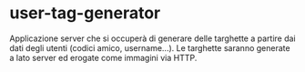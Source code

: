 # user-tag-generator
Applicazione server che si occuperà di generare delle targhette a partire dai dati degli utenti (codici amico, username...). Le targhette saranno generate a lato server ed erogate come immagini via HTTP.
